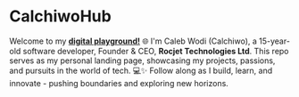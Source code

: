 # CalchiwoHub
Welcome to my [**digital playground!**](https://calchiwo.netlify.app/) 🌐 I'm Caleb Wodi (Calchiwo), a 15-year-old software developer, Founder & CEO, **Rocjet Technologies Ltd**. This repo serves as my personal landing page, showcasing my projects, passions, and pursuits in the world of tech. 💻✨ Follow along as I build, learn, and innovate - pushing boundaries and exploring new horizons.
